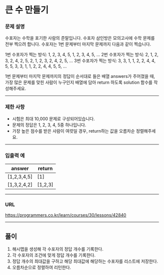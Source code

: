 # 큰 수 만들기

### 문제 설명

수포자는 수학을 포기한 사람의 준말입니다. 수포자 삼인방은 모의고사에 수학 문제를 전부 찍으려 합니다. 수포자는 1번 문제부터 마지막 문제까지 다음과 같이 찍습니다.

1번 수포자가 찍는 방식: 1, 2, 3, 4, 5, 1, 2, 3, 4, 5, ...
2번 수포자가 찍는 방식: 2, 1, 2, 3, 2, 4, 2, 5, 2, 1, 2, 3, 2, 4, 2, 5, ...
3번 수포자가 찍는 방식: 3, 3, 1, 1, 2, 2, 4, 4, 5, 5, 3, 3, 1, 1, 2, 2, 4, 4, 5, 5, ...

1번 문제부터 마지막 문제까지의 정답이 순서대로 들은 배열 answers가 주어졌을 때, 가장 많은 문제를 맞힌 사람이 누구인지 배열에 담아 return 하도록 solution 함수를 작성해주세요.

-----------
### 제한 사항

- 시험은 최대 10,000 문제로 구성되어있습니다.
- 문제의 정답은 1, 2, 3, 4, 5중 하나입니다.
- 가장 높은 점수를 받은 사람이 여럿일 경우, return하는 값을 오름차순 정렬해주세요.

-----------
### 입출력 예

| answer      | return  |
|-------------|---------|
| [1,2,3,4,5] | [1]     |
| [1,3,2,4,2] | [1,2,3] |
-----------
### URL

https://programmers.co.kr/learn/courses/30/lessons/42840

-----------
## 풀이
1. 해시맵을 생성해 각 수포자의 정답 개수를 기록한다.
2. 각 수포자의 조건에 맞게 정답 개수를 기록한다.
3. 정답 개수의 최대값을 구하고 해당 최대값에 해당하는 수포자를 리스트에 저장한다.
4. 오름차순으로 정렬하여 리턴한다.